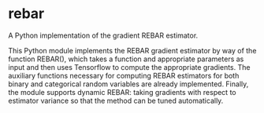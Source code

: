 # rebar
A Python implementation of the gradient REBAR estimator.

This Python module implements the REBAR gradient estimator by way of the function REBAR(), which takes a function and appropriate parameters as input and then uses Tensorflow to compute the appropriate gradients.
The auxiliary functions necessary for computing REBAR estimators for both binary and categorical random variables are already implemented.
Finally, the module supports dynamic REBAR: taking gradients with respect to estimator variance so that the method can be tuned automatically.
